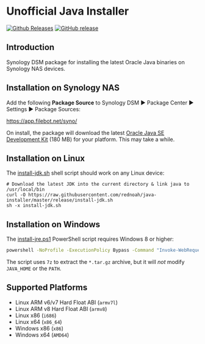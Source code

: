 # Unofficial Java Installer
[![Github Releases](https://img.shields.io/github/downloads/rednoah/java-installer/total.svg)](https://github.com/rednoah/java-installer/releases)
[![GitHub release](https://img.shields.io/github/release/rednoah/java-installer.svg)](http://www.oracle.com/technetwork/java/javase/downloads/index.html)


## Introduction
Synology DSM package for installing the latest Oracle Java binaries on Synology NAS devices.


## Installation on Synology NAS
Add the following __Package Source__ to Synology DSM ► Package Center ► Settings ► Package Sources:

https://app.filebot.net/syno/

On install, the package will download the latest [Oracle Java SE Development Kit](http://www.oracle.com/technetwork/java/javase/downloads/index.html) (180 MB) for your platform. This may take a while.


## Installation on Linux
The [install-jdk.sh](https://github.com/rednoah/java-installer/blob/master/release/install-jdk.sh) shell script should work on any Linux device:

```
# Download the latest JDK into the current directory & link java to /usr/local/bin
curl -O https://raw.githubusercontent.com/rednoah/java-installer/master/release/install-jdk.sh
sh -x install-jdk.sh
```


## Installation on Windows
The [install-jre.ps1](https://github.com/rednoah/java-installer/blob/master/release/install-jre.ps1) PowerShell script requires Windows 8 or higher:

```cmd
powershell -NoProfile -ExecutionPolicy Bypass -Command "Invoke-WebRequest https://raw.githubusercontent.com/rednoah/java-installer/master/release/install-jre.ps1 | Invoke-Expression"
```

The script uses `7z` to extract the `*.tar.gz` archive, but it will _not_ modify `JAVA_HOME` or the `PATH`.


## Supported Platforms
* Linux ARM v6/v7 Hard Float ABI (`armv7l`)
* Linux ARM v8 Hard Float ABI (`armv8`)
* Linux x86 (`i686`)
* Linux x64 (`x86_64`)
* Windows x86	(`x86`)
* Windows x64	(`AMD64`)
